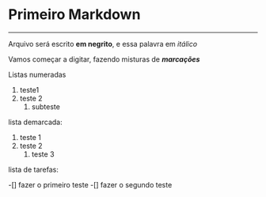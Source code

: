 # Primeiro Markdown
***
Arquivo será escrito **em negrito**, e essa palavra em *itálico*

Vamos começar a digitar, fazendo misturas de __*marcações*__

Listas numeradas

1. teste1
1. teste 2
   1. subteste

lista demarcada:

1. teste 1
2. teste 2
   1. teste 3

lista de tarefas:

-[] fazer o primeiro teste
-[] fazer o segundo teste
